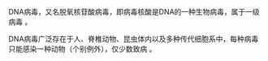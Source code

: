 DNA病毒，又名脱氧核苷酸病毒，即病毒核酸是DNA的一种生物病毒，属于一级病毒 。

DNA病毒广泛存在于人、脊椎动物、昆虫体内以及多种传代细胞系中，每种病毒只能感染一种动物（个别例外），仅少数致病 。
